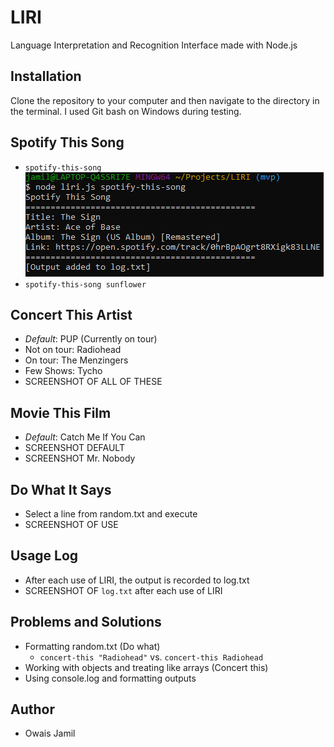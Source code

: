 # LIRI
Language Interpretation and Recognition Interface made with Node.js
## Installation
Clone the repository to your computer and then navigate to the directory in the terminal. I used Git bash on Windows during testing.
## Spotify This Song
- `spotify-this-song`
![Default Spotify-This-Song](/screenshots/spotify1.PNG)   
- `spotify-this-song sunflower`
## Concert This Artist
- *Default*: PUP (Currently on tour)
- Not on tour: Radiohead
- On tour: The Menzingers
- Few Shows: Tycho
- SCREENSHOT OF ALL OF THESE
## Movie This Film
- *Default*: Catch Me If You Can
- SCREENSHOT DEFAULT
- SCREENSHOT Mr. Nobody
## Do What It Says
- Select a line from random.txt and execute
- SCREENSHOT OF USE
## Usage Log
- After each use of LIRI, the output is recorded to log.txt
- SCREENSHOT OF `log.txt` after each use of LIRI
## Problems and Solutions
- Formatting random.txt (Do what)
    - `concert-this "Radiohead"` vs. `concert-this Radiohead`
- Working with objects and treating like arrays (Concert this)
- Using console.log and formatting outputs
## Author
- Owais Jamil